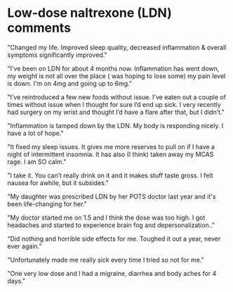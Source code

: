 <!--
source: facebook.com
abbr: LDN
tags: comments
-->

# Low-dose naltrexone (LDN) comments

"Changed my life. Improved sleep quality, decreased inflammation & overall symptoms significantly improved."

"I've been on LDN for about 4 months now. Inflammation has went down, my weight is not all over the place ( was hoping to lose some) my pain level is down. I'm on 4mg and going up to 6mg."

"I’ve reintroduced a few new foods without issue. I’ve eaten out a couple of times without issue when I thought for sure I’d end up sick. I very recently had surgery on my wrist and thought I’d have a flare after that, but I didn’t."

"Inflammation is tamped down by the LDN. My body is responding nicely. I have a lot of hope."

"It fixed my sleep issues. It gives me more reserves to pull on if I have a night of intermittent insomnia. It has also (I think) taken away my MCAS rage. I am SO calm."

"I take it. You can’t really drink on it and it makes stuff taste gross. I felt nausea for awhile, but it subsides."

"My daughter was prescribed LDN by her POTS doctor last year and it's been life-changing for her."

"My doctor started me on 1.5 and I think the dose was too high. I got headaches and started to experience brain fog and depersonalization.."

"Did nothing and horrible side effects for me. Toughed it out a year, never ever again."

"Unfortunately made me really sick every time I tried so not for me."

"One very low dose and I had a migraine, diarrhea and body aches for 4 days."
